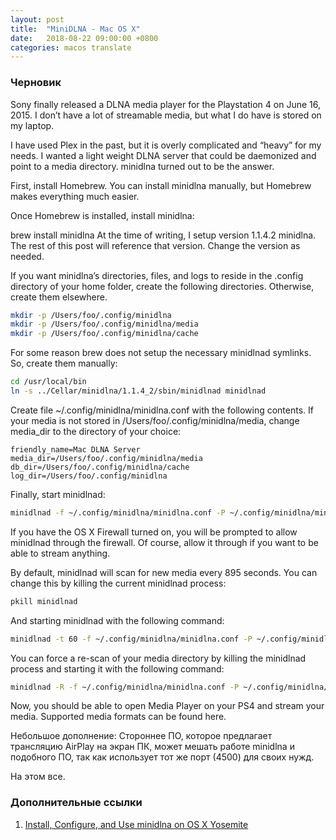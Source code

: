 ```yaml
---
layout: post
title:  "MiniDLNA - Mac OS X"
date:   2018-08-22 09:00:00 +0800
categories: macos translate
---
```

### Черновик

Sony finally released a DLNA media player for the Playstation 4 on June 16, 2015. I don’t have a lot of streamable media, but what I do have is stored on my laptop.

I have used Plex in the past, but it is overly complicated and “heavy” for my needs. I wanted a light weight DLNA server that could be daemonized and point to a media directory. minidlna turned out to be the answer.

First, install Homebrew. You can install minidlna manually, but Homebrew makes everything much easier.

Once Homebrew is installed, install minidlna:

brew install minidlna
At the time of writing, I setup version 1.1.4.2 minidlna. The rest of this post will reference that version. Change the version as needed.

If you want minidlna’s directories, files, and logs to reside in the .config directory of your home folder, create the following directories. Otherwise, create them elsewhere.

```sh
mkdir -p /Users/foo/.config/minidlna
mkdir -p /Users/foo/.config/minidlna/media
mkdir -p /Users/foo/.config/minidlna/cache
```

For some reason brew does not setup the necessary minidlnad symlinks. So, create them manually:
```sh
cd /usr/local/bin
ln -s ../Cellar/minidlna/1.1.4_2/sbin/minidlnad minidlnad
```
Create file ~/.config/minidlna/minidlna.conf with the following contents. If your media is not stored in /Users/foo/.config/minidlna/media, change media_dir to the directory of your choice:

```
friendly_name=Mac DLNA Server
media_dir=/Users/foo/.config/minidlna/media
db_dir=/Users/foo/.config/minidlna/cache
log_dir=/Users/foo/.config/minidlna
```

Finally, start minidlnad:
```sh
minidlnad -f ~/.config/minidlna/minidlna.conf -P ~/.config/minidlna/minidlna.pid
```
If you have the OS X Firewall turned on, you will be prompted to allow minidlnad through the firewall. Of course, allow it through if you want to be able to stream anything.

By default, minidlnad will scan for new media every 895 seconds. You can change this by killing the current minidlnad process:
```sh
pkill minidlnad
```

And starting minidlnad with the following command:
```sh
minidlnad -t 60 -f ~/.config/minidlna/minidlna.conf -P ~/.config/minidlna/minidlna.pid
```
You can force a re-scan of your media directory by killing the minidlnad process and starting it with the following command:
```sh
minidlnad -R -f ~/.config/minidlna/minidlna.conf -P ~/.config/minidlna/minidlna.pid
```
Now, you should be able to open Media Player on your PS4 and stream your media. Supported media formats can be found here.

Небольшое дополнение: Стороннее ПО, которое предлагает трансляцию AirPlay на экран ПК, может мешать работе minidlna и подобного ПО, так как использует тот же порт (4500) для своих нужд.

На этом все.

### Дополнительные ссылки
1. [Install, Configure, and Use minidlna on OS X Yosemite](https://thornelabs.net/2015/08/23/install-configure-and-use-minidlna-on-os-x-yosemite.html)
